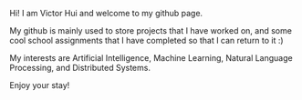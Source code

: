 Hi! I am Victor Hui and welcome to my github page. 

My github is mainly used to store projects that I have worked on, and some cool school assignments that I have completed so that I can return to it :)

My interests are Artificial Intelligence, Machine Learning, Natural Language Processing, and Distributed Systems. 

Enjoy your stay!
